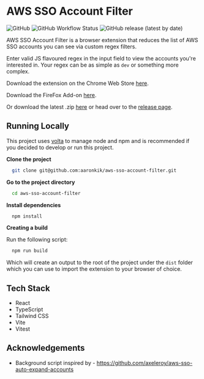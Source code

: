 # AWS SSO Account Filter

![GitHub](https://img.shields.io/github/license/aaronkik/aws-sso-account-filter?style=flat-square)
![GitHub Workflow Status](https://img.shields.io/github/actions/workflow/status/aaronkik/aws-sso-account-filter/main.yml?style=flat-square)
![GitHub release (latest by date)](https://img.shields.io/github/v/release/aaronkik/aws-sso-account-filter?style=flat-square)

AWS SSO Account Filter is a browser extension that reduces the list of AWS SSO accounts you can see via custom regex filters.

Enter valid JS flavoured regex in the input field to view the accounts you're interested in. Your regex can be as simple as `dev` or something more complex.

Download the extension on the Chrome Web Store [here](https://chrome.google.com/webstore/detail/aws-sso-account-filter/pdcibaphodkbbpoeienpnebpchibohbf).

Download the FireFox Add-on [here](https://addons.mozilla.org/en-GB/firefox/addon/aws-sso-account-filter/).

Or download the latest .zip [here](https://github.com/aaronkik/aws-sso-account-filter/releases/latest) or head over to the [release page](https://github.com/aaronkik/aws-sso-account-filter/releases).

## Running Locally

This project uses [volta](https://volta.sh/) to manage node and npm and is recommended if you decided to develop or run this project.

**Clone the project**

```bash
  git clone git@github.com:aaronkik/aws-sso-account-filter.git
```

**Go to the project directory**

```bash
  cd aws-sso-account-filter
```

**Install dependencies**

```bash
  npm install
```

**Creating a build**

Run the following script:

```bash
  npm run build
```

Which will create an output to the root of the project under the `dist` folder which you can use to import the extension to your browser of choice.

## Tech Stack

- React
- TypeScript
- Tailwind CSS
- Vite
- Vitest

## Acknowledgements

- Background script inspired by - <https://github.com/axeleroy/aws-sso-auto-expand-accounts>
